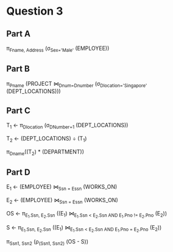 # Question 3

## Part A

π<sub>Fname, Address</sub> (σ<sub>Sex='Male'</sub> (EMPLOYEE))

## Part B

π<sub>Pname</sub> (PROJECT ⋈<sub>Dnum=Dnumber</sub> (σ<sub>Dlocation='Singapore'</sub> (DEPT_LOCATIONS)))

## Part C

T<sub>1</sub> ← π<sub>Dlocation</sub> (σ<sub>DNumber=1</sub> (DEPT_LOCATIONS))

T<sub>2</sub> ← (DEPT_LOCATIONS) ÷ (T<sub>1</sub>)

π<sub>Dname</sub>((T<sub>2</sub>) * (DEPARTMENT))

## Part D

E<sub>1</sub> ← (EMPLOYEE) ⋈<sub>Ssn = Essn</sub> (WORKS_ON)

E<sub>2</sub> ← (EMPLOYEE) ⋈<sub>Ssn = Essn</sub> (WORKS_ON)

OS ← π<sub>E<sub>1</sub>.Ssn, E<sub>2</sub>.Ssn</sub> ((E<sub>1</sub>) ⋈<sub>E<sub>1</sub>.Ssn \< E<sub>2</sub>.Ssn AND E<sub>1</sub>.Pno != E<sub>2</sub>.Pno</sub> (E<sub>2</sub>))

S ← π<sub>E<sub>1</sub>.Ssn, E<sub>2</sub>.Ssn</sub> ((E<sub>1</sub>) ⋈<sub>E<sub>1</sub>.Ssn \< E<sub>2</sub>.Ssn AND E<sub>1</sub>.Pno = E<sub>2</sub>.Pno</sub> (E<sub>2</sub>))

π<sub>Ssn1, Ssn2</sub> (ρ<sub>(Ssn1, Ssn2)</sub> (OS - S))